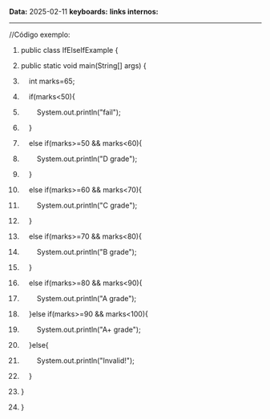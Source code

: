 
**Data:** 2025-02-11
**keyboards:** 
**links internos:** 
___

//Código exemplo: 

1. public class IfElseIfExample {  
2. public static void main(String[] args) {  
3.     int marks=65;  

5.     if(marks<50){  
6.         System.out.println("fail");  
7.     }  
8.     else if(marks>=50 && marks<60){  
9.         System.out.println("D grade");  
10.     }  
11.     else if(marks>=60 && marks<70){  
12.         System.out.println("C grade");  
13.     }  
14.     else if(marks>=70 && marks<80){  
15.         System.out.println("B grade");  
16.     }  
17.     else if(marks>=80 && marks<90){  
18.         System.out.println("A grade");  
19.     }else if(marks>=90 && marks<100){  
20.         System.out.println("A+ grade");  
21.     }else{  
22.         System.out.println("Invalid!");  
23.     }  
24. }  
25. }
